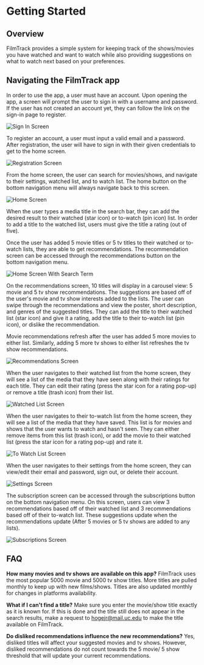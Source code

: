 # Getting Started

## Overview

FilmTrack provides a simple system for keeping track of the shows/movies you have watched and want to watch while also providing suggestions on what to watch next based on your preferences.

## Navigating the FilmTrack app

In order to use the app, a user must have an account. Upon opening the app, a screen will prompt the user to sign in with a username and password. If the user has not created an account yet, they can follow the link on the sign-in page to register.

![Sign In Screen](https://github.com/17hogeju/film-track/blob/main/Documentation/images/sign_in.png)

To register an account, a user must input a valid email and a password. After registration, the user will have to sign in with their given credentials to get to the home screen.

![Registration Screen](https://github.com/17hogeju/film-track/blob/main/Documentation/images/register.png) 

From the home screen, the user can search for movies/shows, and navigate to their settings, watched list, and to watch list.
The home button on the bottom navigation menu will always navigate back to this screen.

![Home Screen](https://github.com/17hogeju/film-track/tree/blob/Documentation/images/home.png)

When the user types a media title in the search bar, they can add the desired result to their watched (star icon) or to-watch (pin icon) list. In order to add a title to the watched list, users must give the title a rating (out of five).

Once the user has added 5 movie titles or 5 tv titles to their watched or to-watch lists, they are able to get recommendations. The recommendation screen can be accessed through the recommendations button on the bottom navigation menu. 

![Home Screen With Search Term](https://github.com/17hogeju/film-track/blob/main/Documentation/images/home_search.png)


On the recommendations screen, 10 titles will display in a carousel view: 5 movie and 5 tv show recommendations. The suggestions are based off of the user's movie and tv show interests added to the lists. The user can swipe through the recommendations and view the poster, short description, and genres of the suggested titles. They can add the title to their watched list (star icon) and give it a rating, add the title to their to-watch list (pin icon), or dislike the recommendation. 

Movie recommendations refresh after the user has added 5 more movies to either list. Similarly, adding 5 more tv shows to either list refreshes the tv show recommendations.

![Recommendations Screen](https://github.com/17hogeju/film-track/blob/main/Documentation/images/recommendations.png)

When the user navigates to their watched list from the home screen, they will see a list of the media that they have seen along with their ratings for each title. They can edit their rating (press the star icon for a rating pop-up) or remove a title (trash icon) from their list. 

![Watched List Screen](https://github.com/17hogeju/film-track/blob/main/Documentation/images/watched_list.png)

When the user navigates to their to-watch list from the home screen, they will see a list of the media that they have saved. This list is for movies and shows that the user wants to watch and hasn't seen. They can either remove items from this list (trash icon), or add the movie to their watched list (press the star icon for a rating pop-up) and rate it. 

![To Watch List Screen](https://github.com/17hogeju/film-track/blob/main/Documentation/images/to_watch_list.png)

When the user navigates to their settings from the home screen, they can view/edit their email and password, sign out, or delete their account.

![Settings Screen](https://github.com/17hogeju/film-track/blob/main/Documentation/images/settings.png)

The subscription screen can be accessed through the subscriptions button on the bottom navigation menu. On this screen, users can view 3 recommendations based off of their watched list and 3 recommendations based off of their to-watch list. These suggestions update when the recommendations update (After 5 movies or 5 tv shows are added to any lists). 

![Subscriptions Screen](https://github.com/17hogeju/film-track/blob/main/Documentation/images/subscriptions.png)

## FAQ

**How many movies and tv shows are available on this app?**
FilmTrack uses the most popular 5000 movie and 5000 tv show titles. More titles are pulled monthly to keep up with new films/shows.
Titles are also updated monthly for changes in platforms availability.

**What if I can't find a title?**
Make sure you enter the movie/show title exactly as it is known for. If this is done and the title still does not appear in the search results, make a request to hogejr@mail.uc.edu to make the title available on FilmTrack.

**Do disliked recommendations influence the new recommendations?**
Yes, disliked titles will affect your suggested movies and tv shows. However, disliked recommendations do not count towards the 5 movie/ 5 show threshold that will update your current recommendations.



